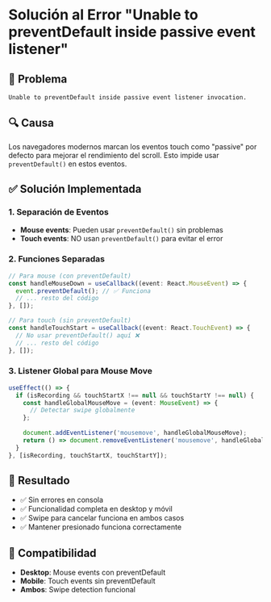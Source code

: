 # Solución al Error "Unable to preventDefault inside passive event listener"

## 🐛 Problema
```
Unable to preventDefault inside passive event listener invocation.
```

## 🔍 Causa
Los navegadores modernos marcan los eventos touch como "passive" por defecto para mejorar el rendimiento del scroll. Esto impide usar `preventDefault()` en estos eventos.

## ✅ Solución Implementada

### 1. Separación de Eventos
- **Mouse events**: Pueden usar `preventDefault()` sin problemas
- **Touch events**: NO usan `preventDefault()` para evitar el error

### 2. Funciones Separadas
```typescript
// Para mouse (con preventDefault)
const handleMouseDown = useCallback((event: React.MouseEvent) => {
  event.preventDefault(); // ✅ Funciona
  // ... resto del código
}, []);

// Para touch (sin preventDefault)
const handleTouchStart = useCallback((event: React.TouchEvent) => {
  // No usar preventDefault() aquí ❌
  // ... resto del código
}, []);
```

### 3. Listener Global para Mouse Move
```typescript
useEffect(() => {
  if (isRecording && touchStartX !== null && touchStartY !== null) {
    const handleGlobalMouseMove = (event: MouseEvent) => {
      // Detectar swipe globalmente
    };
    
    document.addEventListener('mousemove', handleGlobalMouseMove);
    return () => document.removeEventListener('mousemove', handleGlobalMouseMove);
  }
}, [isRecording, touchStartX, touchStartY]);
```

## 🎯 Resultado
- ✅ Sin errores en consola
- ✅ Funcionalidad completa en desktop y móvil
- ✅ Swipe para cancelar funciona en ambos casos
- ✅ Mantener presionado funciona correctamente

## 📱 Compatibilidad
- **Desktop**: Mouse events con preventDefault
- **Mobile**: Touch events sin preventDefault
- **Ambos**: Swipe detection funcional

